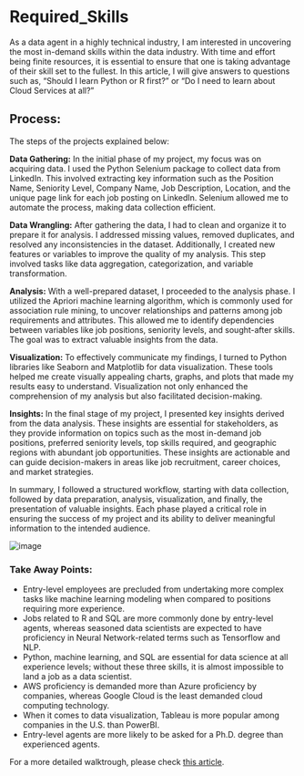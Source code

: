 # Required_Skills

As a data agent in a highly technical industry, I am interested in uncovering the most in-demand skills within the data industry. With time and effort being finite resources, it is essential to ensure that one is taking advantage of their skill set to the fullest. In this article, I will give answers to questions such as, “Should I learn Python or R first?” or “Do I need to learn about Cloud Services at all?”

## Process:
The steps of the projects explained below:

**Data Gathering:**
In the initial phase of my project, my focus was on acquiring data. I used the Python Selenium package to collect data from LinkedIn. This involved extracting key information such as the Position Name, Seniority Level, Company Name, Job Description, Location, and the unique page link for each job posting on LinkedIn. Selenium allowed me to automate the process, making data collection efficient.

**Data Wrangling:**
After gathering the data, I had to clean and organize it to prepare it for analysis. I addressed missing values, removed duplicates, and resolved any inconsistencies in the dataset. Additionally, I created new features or variables to improve the quality of my analysis. This step involved tasks like data aggregation, categorization, and variable transformation.

**Analysis:**
With a well-prepared dataset, I proceeded to the analysis phase. I utilized the Apriori machine learning algorithm, which is commonly used for association rule mining, to uncover relationships and patterns among job requirements and attributes. This allowed me to identify dependencies between variables like job positions, seniority levels, and sought-after skills. The goal was to extract valuable insights from the data.

**Visualization:**
To effectively communicate my findings, I turned to Python libraries like Seaborn and Matplotlib for data visualization. These tools helped me create visually appealing charts, graphs, and plots that made my results easy to understand. Visualization not only enhanced the comprehension of my analysis but also facilitated decision-making.

**Insights:**
In the final stage of my project, I presented key insights derived from the data analysis. These insights are essential for stakeholders, as they provide information on topics such as the most in-demand job positions, preferred seniority levels, top skills required, and geographic regions with abundant job opportunities. These insights are actionable and can guide decision-makers in areas like job recruitment, career choices, and market strategies.

In summary, I followed a structured workflow, starting with data collection, followed by data preparation, analysis, visualization, and finally, the presentation of valuable insights. Each phase played a critical role in ensuring the success of my project and its ability to deliver meaningful information to the intended audience.

![image](https://github.com/YusufGulcan/Required_Skills/assets/105684729/c007518b-a9fc-45e1-aecb-2e8dfbd4ae3b)


### Take Away Points:

- Entry-level employees are precluded from undertaking more complex tasks like machine learning modeling when compared to positions requiring more experience.
- Jobs related to R and SQL are more commonly done by entry-level agents, whereas seasoned data scientists are expected to have proficiency in Neural Network-related terms such as Tensorflow and NLP.
- Python, machine learning, and SQL are essential for data science at all experience levels; without these three skills, it is almost impossible to land a job as a data scientist.
- AWS proficiency is demanded more than Azure proficiency by companies, whereas Google Cloud is the least demanded cloud computing technology.
- When it comes to data visualization, Tableau is more popular among companies in the U.S. than PowerBI.
- Entry-level agents are more likely to be asked for a Ph.D. degree than experienced agents.


For a more detailed walktrough, please check [this article](https://yusufgulcan.medium.com/which-skills-do-you-need-to-learn-for-your-profession-9e43ded90cf0).

